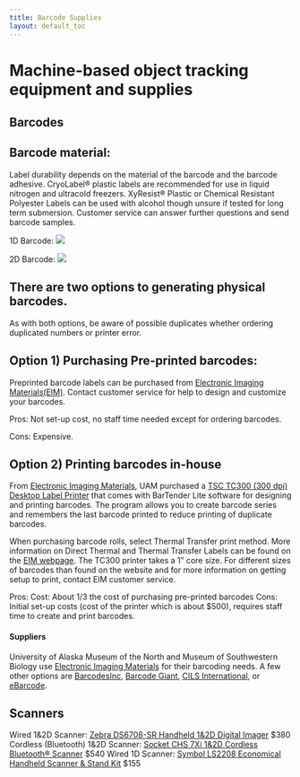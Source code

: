 ```yaml
---
title: Barcode Supplies
layout: default_toc
---
```

# Machine-based object tracking equipment and supplies
 
## Barcodes

## Barcode material:
Label durability depends on the material of the barcode and the barcode adhesive. CryoLabel® plastic labels are recommended for use in liquid nitrogen and ultracold freezers. XyResist® Plastic or Chemical Resistant Polyester Labels can be used with alcohol though unsure if tested for long term submersion. Customer service can answer further questions and send barcode samples.

1D Barcode: ![](https://raw.githubusercontent.com/ArctosDB/documentation-wiki/a1ce861873b396bc36fa2a8035d58baa7491f3ae/images/uploads/1D-barcode.jpg)

2D Barcode: ![](https://raw.githubusercontent.com/ArctosDB/documentation-wiki/a1ce861873b396bc36fa2a8035d58baa7491f3ae/images/uploads/2D.jpg)

## There are two options to generating physical barcodes. 
As with both options, be aware of possible duplicates whether ordering duplicated numbers or printer error. 

## Option 1) Purchasing Pre-printed barcodes:

Preprinted barcode labels can be purchased from [Electronic Imaging Materials(EIM)](http://barcode-labels.com/). Contact customer service for help to design and customize your barcodes.

Pros: Not set-up cost, no staff time needed except for ordering barcodes.

Cons: Expensive.

## Option 2) Printing barcodes in-house

From [Electronic Imaging Materials](http://barcode-labels.com/), UAM purchased a [TSC TC300 (300 dpi) Desktop Label Printer](http://barcode-labels.com/shop/printers/tsc-tc300/) that comes with BarTender Lite software for designing and printing barcodes. The program allows you to create barcode series and remembers the last barcode printed to reduce printing of duplicate barcodes. 

When purchasing barcode rolls, select Thermal Transfer print method. More information on Direct Thermal and Thermal Transfer Labels can be found on the [EIM webpage](http://barcode-labels.com/products/blank-labels/). The TC300 printer takes a 1” core size. For different sizes of barcodes than found on the website and for more information on getting setup to print, contact EIM customer service. 

Pros: Cost: About 1/3 the cost of purchasing pre-printed barcodes
Cons: Initial set-up costs (cost of the printer which is about $500), requires staff time to create and print barcodes.


#### Suppliers

University of Alaska Museum of the North and Museum of Southwestern Biology use [Electronic Imaging Materials](http://barcode-labels.com/) for their barcoding needs. A few other options are [BarcodesInc](http://www.barcodesinc.com/), [Barcode Giant](http://www.barcodegiant.com/), [CILS International](http://www.cils-international.com/us/), or [eBarcode](http://www.ebarcode.com/).


## Scanners

Wired 1&2D Scanner: [Zebra DS6708-SR Handheld 1&2D Digital Imager](http://barcode-labels.com/shop/scanners/zebra-ds6708-sr/) $380
Cordless (Bluetooth) 1&2D Scanner: [Socket CHS 7Xi 1&2D Cordless Bluetooth® Scanner](http://barcode-labels.com/shop/scanners/socket-chs-7xi-cordless-97071/) $540
Wired 1D Scanner: [Symbol LS2208 Economical Handheld Scanner & Stand Kit](http://barcode-labels.com/shop/scanners/zebra-ls2208/) $155

